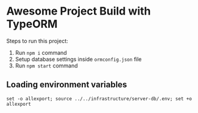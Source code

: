 # Awesome Project Build with TypeORM

Steps to run this project:

1. Run `npm i` command
2. Setup database settings inside `ormconfig.json` file
3. Run `npm start` command

## Loading environment variables

`set -o allexport; source ../../infrastructure/server-db/.env; set +o allexport`
